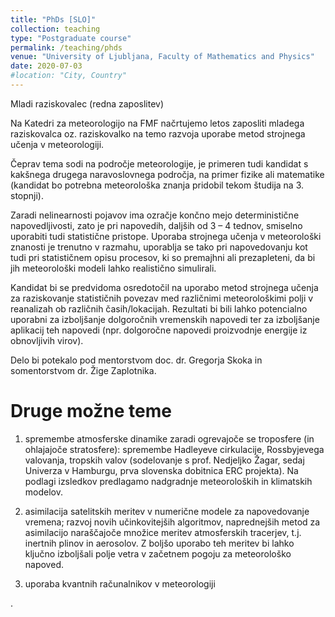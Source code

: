 ```yaml
---
title: "PhDs [SLO]"
collection: teaching
type: "Postgraduate course"
permalink: /teaching/phds
venue: "University of Ljubljana, Faculty of Mathematics and Physics"
date: 2020-07-03
#location: "City, Country"
---
```


Mladi raziskovalec (redna zaposlitev)

Na Katedri za meteorologijo na FMF načrtujemo letos zaposliti mladega raziskovalca oz. raziskovalko na temo razvoja uporabe metod strojnega učenja v meteorologiji.

Čeprav tema sodi na področje meteorologije, je primeren tudi kandidat s kakšnega drugega naravoslovnega področja, na primer fizike ali matematike (kandidat bo potrebna meteorološka znanja pridobil tekom študija na 3. stopnji).

Zaradi nelinearnosti pojavov ima ozračje končno mejo deterministične napovedljivosti, zato je pri napovedih, daljših od 3 – 4 tednov, smiselno uporabiti tudi statistične pristope. Uporaba strojnega učenja v meteorološki znanosti je trenutno v razmahu, uporablja se tako pri napovedovanju kot tudi pri statističnem opisu procesov, ki so premajhni ali prezapleteni, da bi jih meteorološki modeli lahko realistično simulirali.

Kandidat bi se predvidoma osredotočil na uporabo metod strojnega učenja za raziskovanje statističnih povezav med različnimi meteorološkimi polji v reanalizah ob različnih časih/lokacijah. Rezultati bi bili lahko potencialno uporabni za izboljšanje dolgoročnih vremenskih napovedi ter za izboljšanje aplikacij teh napovedi (npr. dolgoročne napovedi proizvodnje energije iz obnovljivih virov).

Delo bi potekalo pod mentorstvom doc. dr. Gregorja Skoka in somentorstvom dr. Žige Zaplotnika.


# Druge možne teme
1) spremembe atmosferske dinamike zaradi ogrevajoče se troposfere (in ohlajajoče stratosfere): spremembe Hadleyeve cirkulacije, Rossbyjevega valovanja, tropskih valov (sodelovanje s prof. Nedjeljko Žagar, sedaj Univerza v Hamburgu, prva slovenska dobitnica ERC projekta). Na podlagi izsledkov predlagamo nadgradnje meteoroloških in klimatskih modelov.

2) asimilacija satelitskih meritev v numerične modele za napovedovanje vremena; razvoj novih učinkovitejših algoritmov, naprednejših metod za asimilacijo naraščajoče množice meritev atmosferskih tracerjev, t.j. inertnih plinov in aerosolov. Z boljšo uporabo teh meritev bi lahko ključno izboljšali polje vetra v začetnem pogoju za meteorološko napoved.

3) uporaba kvantnih računalnikov v meteorologiji

.

